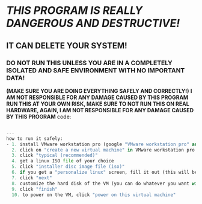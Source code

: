 # ***THIS PROGRAM IS REALLY DANGEROUS AND DESTRUCTIVE!*** 
## IT CAN DELETE YOUR SYSTEM! 
### DO NOT RUN THIS UNLESS YOU ARE IN A COMPLETELY ISOLATED AND SAFE ENVIRONMENT WITH NO IMPORTANT DATA!
****(MAKE SURE YOU ARE DOING EVERYTHING SAFELY AND CORRECTLY!)****
****I AM NOT RESPONSIBLE FOR ANY DAMAGE CAUSED BY THIS PROGRAM****
****RUN THIS AT YOUR OWN RISK, MAKE SURE TO NOT RUN THIS ON REAL HARDWARE, AGAIN, I AM NOT RESPONSIBLE FOR ANY DAMAGE CAUSED BY THIS PROGRAM****
code:
```python

---
how to run it safely:
- 1. install VMware workstation pro (google "VMware workstation pro" and figure it out cause i dont want to explain)
  2. click on "create a new virtual machine" in VMware workstation pro
  3. click "typical (recommended)"
  4. get a linux ISO file of your choice
  5. click "installer disc image file (iso)"
  6. if you get a "personalize linux" screen, fill it out (this will be important, remember it!)
  7. click "next"
  8. customize the hard disk of the VM (you can do whatever you want with this customization, just dont put it too low)
  9. click "finish"
  10. to power on the VM, click "power on this virtual machine"

